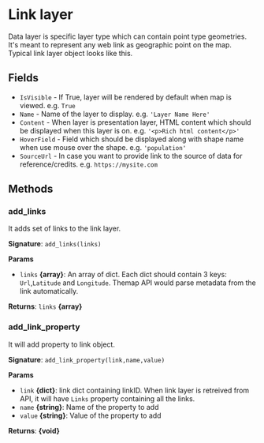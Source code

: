 # Link layer

Data layer is specific layer type which can contain point type geometries. It's meant to represent any web link as geographic point on the map. Typical link layer object looks like this.

## Fields

* `IsVisible` - If True, layer will be rendered by default when map is viewed. e.g. `True`
* `Name` - Name of the layer to display. e.g. `'Layer Name Here'`
* `Content` - When layer is presentation layer, HTML content which should be displayed when this layer is on. e.g. `'<p>Rich html content</p>'`
* `HoverField` - Field which should be displayed along with shape name when use mouse over the shape. e.g. `'population'`
* `SourceUrl` - In case you want to provide link to the source of data for reference/credits. e.g. `https://mysite.com`

## Methods

### add_links

It adds set of links to the link layer. 

**Signature**: `add_links(links)`

**Params**

- `links` **{array}**: An array of dict. Each dict should contain 3 keys: `Url`,`Latitude` and `Longitude`. Themap API would parse metadata from the link automatically.

**Returns**: `links` **{array}**


### add_link_property

It will add property to link object.

**Signature**: `add_link_property(link,name,value)`

**Params**

- `link` **{dict}**: link dict containing linkID. When link layer is retreived from API, it will have `Links` property containing all the links.
- `name` **{string}**: Name of the property to add
- `value` **{string}**: Value of the property to add

**Returns**: **{void}**
